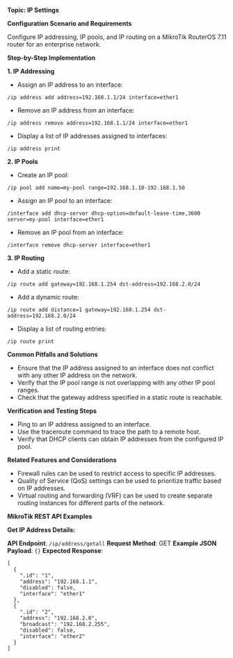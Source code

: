 **Topic: IP Settings**

**Configuration Scenario and Requirements**

Configure IP addressing, IP pools, and IP routing on a MikroTik RouterOS 7.11 router for an enterprise network.

**Step-by-Step Implementation**

**1. IP Addressing**

- Assign an IP address to an interface:
```
/ip address add address=192.168.1.1/24 interface=ether1
```

- Remove an IP address from an interface:
```
/ip address remove address=192.168.1.1/24 interface=ether1
```

- Display a list of IP addresses assigned to interfaces:
```
/ip address print
```

**2. IP Pools**

- Create an IP pool:
```
/ip pool add name=my-pool range=192.168.1.10-192.168.1.50
```

- Assign an IP pool to an interface:
```
/interface add dhcp-server dhcp-option=default-lease-time,3600 server=my-pool interface=ether1
```

- Remove an IP pool from an interface:
```
/interface remove dhcp-server interface=ether1
```

**3. IP Routing**

- Add a static route:
```
/ip route add gateway=192.168.1.254 dst-address=192.168.2.0/24
```

- Add a dynamic route:
```
/ip route add distance=1 gateway=192.168.1.254 dst-address=192.168.2.0/24
```

- Display a list of routing entries:
```
/ip route print
```

**Common Pitfalls and Solutions**

- Ensure that the IP address assigned to an interface does not conflict with any other IP address on the network.
- Verify that the IP pool range is not overlapping with any other IP pool ranges.
- Check that the gateway address specified in a static route is reachable.

**Verification and Testing Steps**

- Ping to an IP address assigned to an interface.
- Use the traceroute command to trace the path to a remote host.
- Verify that DHCP clients can obtain IP addresses from the configured IP pool.

**Related Features and Considerations**

- Firewall rules can be used to restrict access to specific IP addresses.
- Quality of Service (QoS) settings can be used to prioritize traffic based on IP addresses.
- Virtual routing and forwarding (VRF) can be used to create separate routing instances for different parts of the network.

**MikroTik REST API Examples**

**Get IP Address Details:**

**API Endpoint**: `/ip/address/getall`
**Request Method**: GET
**Example JSON Payload**: `{}`
**Expected Response**:
```
[
  {
    ".id": "1",
    "address": "192.168.1.1",
    "disabled": false,
    "interface": "ether1"
  },
  {
    ".id": "2",
    "address": "192.168.2.0",
    "broadcast": "192.168.2.255",
    "disabled": false,
    "interface": "ether2"
  }
]
```